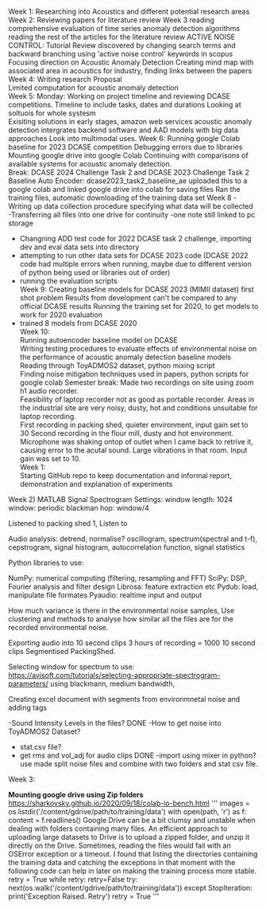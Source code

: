 Week 1: 
Researching into Acoustics and different potential research areas 
Week 2:
Reviewing papers for literature review 
Week 3 
reading comprehensive evaluation of time series anomaly detection algorithms  
reading the rest of the articles for the literature review 
ACTIVE NOISE CONTROL: Tutorial Review 
discovered by changing search terms and backward branching using 'active noise control' keywords in scopus  
Focusing direction on Acoustic Anomaly Detection 
Creating mind map with associated area in acoustics for industry, finding links between the papers 
Week 4: 
Writing research Proposal  
Limited computation for acoustic anomaly detection  
Week 5: 
Monday: Working on project timeline and reviewing DCASE competitions. 
Timeline to include tasks, dates and durations 
Looking at soltuois for whole systesm  
Exisiting solutions in early stages, amazon web services acoustic anomaly detection intergrates backend software and AAD models with big data approaches 
Look into multimodal uses. 
Week 6: 
Running google Colab baseline for 2023 DCASE competition 
Debugging errors due to libraries 
Mounting google drive into google Colab
Continuing with comparisons of available systems for acoustic anomaly detection.  
Break: 
DCASE 2024 Challenge Task 2 and DCASE 2023 Challenge Task 2 Baseline Auto Encoder: dcase2023_task2_baseline_ae 
uploaded this to a google colab and linked google drive into colab for saving files 
Ran the training files, automatic downloading of the training data set 
Week 8 
-Writing up data collection procedure specifying what data will be collected  
-Transferring all files into one drive for continuity 
-one note still linked to pc storage 
- Changning ADD test code for 2022 DCASE task 2 challenge, importing dev and eval data sets into directory  
- attempting to run other data sets for DCASE 2023 code (DCASE 2022 code had multiple errors when running, maybe due to different version of python being used or libraries out of order)  
 - running the evaluation scripts  
Week 9: 
Creating baseline models for DCASE 2023 (MIMII dataset) first shot problem 
Results from development can't be compared to any official DCASE results 
Running the training set for 2020, to get models to work for 2020 evaluation  
 - trained 8 models from DCASE 2020  
Week 10:  
Running autoencoder baseline model on DCASE  
Writing testing procedures to evaluate effects of environmental noise on the performance of acoustic anomaly detection baseline models 
Reading through ToyADMOS2 dataset, python mixing script  
Finding noise mitigation techniques used in papers, python scripts for google colab 
Semester break: 
Made two recordings on site using zoom h1 audio recorder.  
Feasibility of laptop recorder not as good as portable recorder. Areas in the industrial site are very noisy, dusty, hot and conditions unsuitable for laptop recording.  
First recording in packing shed, quieter environment, input gain set to 30 
Second recording in the flour mill, dusty and hot environment. Microphone was shaking ontop of outlet when I came back to retrive it, causing error to the acutal sound. Large vibrations in that room. Input gain was set to 10.  
Week 1:  
Starting GitHub repo to keep documentation and informal report, demonstration and explanation of experiments  


Week 2) 
MATLAB Signal Spectrogram Settings: 
window length: 1024 
window: periodic blackman
hop: window/4

Listened to packing shed 1,
Listen to 


Audio analysis:
detrend, normalise?
oscillogram, spectrum(spectral and t-f), cepstrogram, signal histogram, 
autocorrelation function, signal statistics

Python libraries to use:

NumPy: numerical computing (filtering, resampling and FFT)
SciPy: DSP, Fourier analysis and filter design
Librosa: feature extraction etc
Pydub: load, manipulate file formates
Pyaudio: realtime input and output

How much variance is there in the environmental noise samples,
Use clustering and methods to analyse how similar all the files are for the recorded environmental noise. 



Exporting audio into 10 second clips
3 hours of recording = 1000 10 second clips
Segmentised PackingShed.


Selecting window for spectrum to use: https://avisoft.com/tutorials/selecting-appropriate-spectrogram-parameters/
using blackmann, medium bandwidth, 

Creating excel document with segments from environmnetal noise and adding tags

-Sound Intensity Levels in the files?  DONE
-How to get noise into ToyADMOS2 Dataset? 
- stat.csv file?
- get rms and 	vol_adj for audio clips DONE
-import using mixer in python?
use made split noise files and combine with two folders and stat csv file. 


Week 3: 


**Mounting google drive using Zip folders** 
https://sharkovsky.github.io/2020/09/18/colab-io-bench.html
'''
images = os.listdir('/content/gdrive/path/to/training/data')
with open(path, 'r') as f:
  content = f.readlines()
Google Drive can be a bit clumsy and unstable when dealing with folders containing many files. An efficient approach to uploading large datasets to Drive is to upload a zipped folder, and unzip it directly on the Drive. Sometimes, reading the files would fail with an OSError exception or a timeout. I found that listing the directories containing the training data and catching the exceptions in that moment with the following code can help in later on making the training process more stable.
retry = True
while retry:
  retry=False
  try:
    next(os.walk('/content/gdrive/path/to/training/data'))
  except StopIteration:
    print('Exception Raised. Retry')
    retry = True
'''




